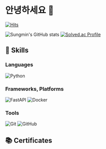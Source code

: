 # 안녕하세요 👋
[![Hits](https://hits.seeyoufarm.com/api/count/incr/badge.svg?url=https%3A%2F%2Fgithub.com%2Fchoismne&count_bg=%23401243&title_bg=%23BA31AA&icon=&icon_color=%23E7E7E7&title=hits&edge_flat=false)](https://hits.seeyoufarm.com)

![Sungmin's GitHub stats](https://github-readme-stats.vercel.app/api?username=choismne&show_icons=true&theme=cobalt)
[![Solved.ac Profile](http://mazassumnida.wtf/api/v2/generate_badge?boj=sungmin2517)](https://solved.ac/sungmin2517/)

## 🌱 Skills
### Languages
![Python](https://img.shields.io/badge/Python-3776AB.svg?&style=for-the-badge&logo=Python&logoColor=white)

### Frameworks, Platforms
![FastAPI](https://img.shields.io/badge/FastAPI-009688.svg?&style=for-the-badge&logo=FastAPI&logoColor=white)
![Docker](https://img.shields.io/badge/Docker-2496ED.svg?&style=for-the-badge&logo=Docker&logoColor=white)

### Tools
![Git](https://img.shields.io/badge/Git-F05032.svg?&style=for-the-badge&logo=Git&logoColor=white)
![GitHub](https://img.shields.io/badge/GitHub-181717.svg?&style=for-the-badge&logo=GitHub&logoColor=white)

## 📚 Certificates
